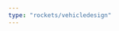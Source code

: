 ```yaml
---
type: "rockets/vehicledesign"
---
```

<!--
|                           | **CZ-2**             | **CZ-3**             |
| :------------------------ | :------------------: | :------------------: |
|Payload LEO (t)            | 6                    | 6t                   |
|Payload SSO (t)            | 6                    | 6t                   |
|Payload TLI (t)            | 6                    | 6t                   |
|Total Liftoff Weight (t)   | 6                    | 6t                   |
|Total Propellant Weight (t)| 6                    | 6t                   |
|Total Length (m)           | 29.6                 | 6t                   | 
|Max Diameter (m)           | 3.4                  | 6t                   |
|Total Liftoff Thrust (m)   | 300                  | 6t                   |
|Fairing Length (m)         | 5                    | 6t                   |
|Fairing Diameter (m)       | 3                    | 6t                   |
|Fairing Weight (t)         | 3                    | 6t                   |
|**Stage 1**                | **Teststage**        | **Teststage**        |
|Length (m)                 | 10                   | 6t                   |
|Diameter (m)               | 3                    | 6t                   |
|Total Weight (t)           | 15                   | 6t                   |
|Propellant Weight (t)      | 10                   | 6t                   |
|Engines                    | 2xYF-22 1xYF-21      | 2xYF-22 1xYF-21      |
|Propellant                 | LH2/LOX              | 6t                   |
|Thrust (t)                 | 5                    | 6t                   |
|Specific Impulse Ns/kg     | 350                  | 6t                   |
|Burntime (s)               | 3000                 | 6t                   |
|Total Impulse (MNs)        | 3000                 | 6t                   |
|**Booster**                | **Teststage**        | **Teststage**        |
|Length (m)                 | 10                   | 6t                   |
|Diameter (m)               | 3                    | 6t                   |
|Total Weight (t)           | 15                   | 6t                   |
|Propellant Weight (t)      | 10                   | 6t                   |
|Engines                    | 2xYF-22 1xYF-21      | 2xYF-22 1xYF-21      |
|Propellant                 | LH2/LOX              | 6t                   |
|Thrust (t)                 | 5                    | 6t                   |
|Specific Impulse Ns/kg     | 350                  | 6t                   |
|Burntime (s)               | 3000                 | 6t                   |
|Total Impulse (MNs)        | 3000                 | 6t                   |

-->